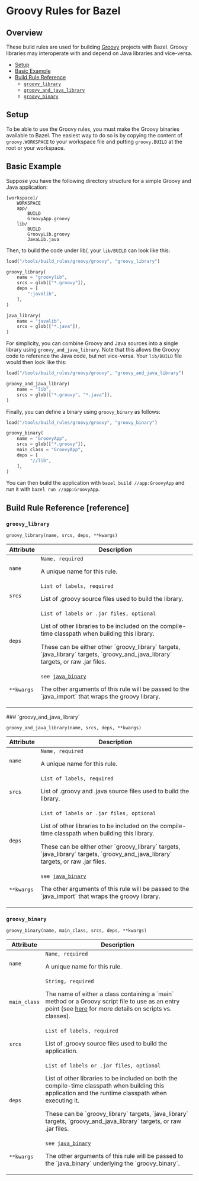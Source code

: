 # Groovy Rules for Bazel

## Overview

These build rules are used for building [Groovy](http://www.groovy-lang.org/)
projects with Bazel. Groovy libraries may interoperate with and depend on Java
libraries and vice-versa.

* [Setup](#setup)
* [Basic Example](#basic-example)
* [Build Rule Reference](#reference)
  * [`groovy_library`](#groovy_library)
  * [`groovy_and_java_library`](#groovy_and_java_library)
  * [`groovy_binary`](#groovy_binary)

<a name="setup"></a>
## Setup

To be able to use the Groovy rules, you must make the Groovy binaries available
to Bazel. The easiest way to do so is by copying the content of
`groovy.WORKSPACE` to your workspace file and putting `groovy.BUILD` at the root
or your workspace.

<a name="basic-example"></a>
## Basic Example

Suppose you have the following directory structure for a simple Groovy and Java
application:

```
[workspace]/
    WORKSPACE
    app/
        BUILD
        GroovyApp.groovy
    lib/
        BUILD
        GroovyLib.groovy
        JavaLib.java
```

Then, to build the code under lib/, your `lib/BUILD` can look like this:

```python
load("/tools/build_rules/groovy/groovy", "groovy_library")

groovy_library(
    name = "groovylib",
    srcs = glob(["*.groovy"]),
    deps = [
        ":javalib",
    ],
)

java_library(
    name = "javalib",
    srcs = glob(["*.java"]),
)
```

For simplicity, you can combine Groovy and Java sources into a single library
using `groovy_and_java_library`. Note that this allows the Groovy code to
reference the Java code, but not vice-versa. Your `lib/BUILD` file would then
look like this:

```python
load("/tools/build_rules/groovy/groovy", "groovy_and_java_library")

groovy_and_java_library(
    name = "lib",
    srcs = glob(["*.groovy", "*.java"]),
)
```

Finally, you can define a binary using `groovy_binary` as follows:

```python
load("/tools/build_rules/groovy/groovy", "groovy_binary")

groovy_binary(
    name = "GroovyApp",
    srcs = glob(["*.groovy"]),
    main_class = "GroovyApp",
    deps = [
         "//lib",
    ],
)
```

You can then build the application with `bazel build //app:GroovyApp` and run it
with `bazel run //app:GroovyApp`.

<a name="reference"></a>
## Build Rule Reference [reference]

<a name="groovy_library"></a>
### `groovy_library`

`groovy_library(name, srcs, deps, **kwargs)`

<table>
  <thead>
    <tr>
      <th>Attribute</th>
      <th>Description</th>
    </tr>
  </thead>
  <tbody>
    <tr>
      <td><code>name</code></td>
      <td>
        <code>Name, required</code>
        <p>A unique name for this rule.</p>
      </td>
    </tr>
    <tr>
      <td><code>srcs</code></td>
      <td>
        <code>List of labels, required</code>
        <p>List of .groovy source files used to build the library.</p>
      </td>
    </tr>
    <tr>
      <td><code>deps</code></td>
      <td>
        <code>List of labels or .jar files, optional</code>
        <p>
          List of other libraries to be included on the compile-time classpath
          when building this library.
        </p>
        <p>
          These can be either other `groovy_library` targets, `java_library`
          targets, `groovy_and_java_library` targets, or raw .jar files.
        </p>
      </td>
    </tr>
    <tr>
      <td><code>**kwargs</code></td>
      <td>
        <code>see <a href="http://bazel.io/docs/build-encyclopedia.html#java_import">java_binary</a></code>
        <p>
          The other arguments of this rule will be passed to the `java_import`
          that wraps the groovy library.
        </p>
      </td>
    </tr>
  </tbody>
</table>

<a name="groovy_and_java_library">
### `groovy_and_java_library`

`groovy_and_java_library(name, srcs, deps, **kwargs)`

<table>
  <thead>
    <tr>
      <th>Attribute</th>
      <th>Description</th>
    </tr>
  </thead>
  <tbody>
    <tr>
      <td><code>name</code></td>
      <td>
        <code>Name, required</code>
        <p>A unique name for this rule.</p>
      </td>
    </tr>
    <tr>
      <td><code>srcs</code></td>
      <td>
        <code>List of labels, required</code>
        <p>List of .groovy and .java source files used to build the library.</p>
      </td>
    </tr>
    <tr>
      <td><code>deps</code></td>
      <td>
        <code>List of labels or .jar files, optional</code>
        <p>
          List of other libraries to be included on the compile-time classpath
          when building this library.
        </p>
        <p>
          These can be either other `groovy_library` targets, `java_library`
          targets, `groovy_and_java_library` targets, or raw .jar files.
        </p>
      </td>
    </tr>
    <tr>
      <td><code>**kwargs</code></td>
      <td>
        <code>see <a href="http://bazel.io/docs/build-encyclopedia.html#java_import">java_binary</a></code>
        <p>
          The other arguments of this rule will be passed to the `java_import`
          that wraps the groovy library.
        </p>
      </td>
    </tr>
  </tbody>
</table>

<a name="groovy_binary"></a>
### `groovy_binary`

`groovy_binary(name, main_class, srcs, deps, **kwargs)`

<table>
  <thead>
    <tr>
      <th>Attribute</th>
      <th>Description</th>
    </tr>
  </thead>
  <tbody>
    <tr>
      <td><code>name</code></td>
      <td>
        <code>Name, required</code>
        <p>A unique name for this rule.</p>
      </td>
    </tr>
    <tr>
      <td><code>main_class</code></td>
      <td>
        <code>String, required</code>
        <p>
          The name of either a class containing a `main` method or a Groovy
          script file to use as an entry point (see
          <a href="http://www.groovy-lang.org/structure.html#_scripts_versus_classes">
          here</a> for more details on scripts vs. classes).
        </p>
      </td>
    </tr>
    <tr>
      <td><code>srcs</code></td>
      <td>
        <code>List of labels, required</code>
        <p>List of .groovy source files used to build the application.</p>
      </td>
    </tr>
    <tr>
      <td><code>deps</code></td>
      <td>
        <code>List of labels or .jar files, optional</code>
        <p>
          List of other libraries to be included on both the compile-time
          classpath when building this application and the runtime classpath
          when executing it.
        </p>
        <p>
          These can be `groovy_library` targets, `java_library` targets,
          `groovy_and_java_library` targets, or raw .jar files.
        </p>
      </td>
    </tr>
    <tr>
      <td><code>**kwargs</code></td>
      <td>
        <code>see <a href="http://bazel.io/docs/build-encyclopedia.html#java_binary">java_binary</a></code>
        <p>
          The other arguments of this rule will be passed to the `java_binary`
          underlying the `groovy_binary`.
        </p>
      </td>
    </tr>
  </tbody>
</table>
